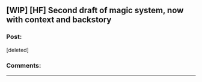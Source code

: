 ## [WIP] [HF] Second draft of magic system, now with context and backstory

### Post:

[deleted]

### Comments:

---

